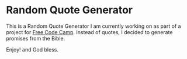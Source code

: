 # Random Quote Generator #

This is a Random Quote Generator I am currently working on as part of a project for [Free Code Camp](https://www.freecodecamp.org).
Instead of quotes, I decided to generate promises from the Bible.

Enjoy! and God bless.

